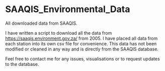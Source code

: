 # SAAQIS_Environmental_Data
All downloaded data from SAAQIS. 

I have written a script to download all the data from https://saaqis.environment.gov.za/ from 2005. I have placed all data from each station into its own csv file for convenience. This data has not been modified or cleaned in any way and is directly from the SAAQIS database.

Feel free to contact me for any issues, visualisations or to request updates to the database.
